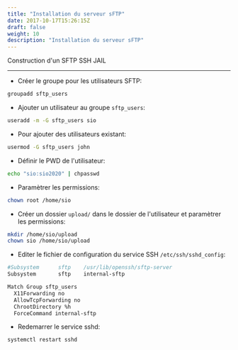 ```yaml
---
title: "Installation du serveur sFTP"
date: 2017-10-17T15:26:15Z
draft: false
weight: 10
description: "Installation du serveur sFTP"
---
```


Construction d'un SFTP SSH JAIL

---

- Créer le groupe pour les utilisateurs SFTP:
```bash  
groupadd sftp_users
```

- Ajouter un utilisateur au groupe `sftp_users`:
```bash  
useradd -m -G sftp_users sio
```
- Pour ajouter des utilisateurs existant:
```bash  
usermod -G sftp_users john
```

- Définir le PWD de l'utilisateur:
```bash  
echo "sio:sio2020" | chpasswd
```

- Paramètrer les permissions:
```bash  
chown root /home/sio
```

- Créer un dossier `upload/` dans le dossier de l'utilisateur et paramètrer les permissions:
```bash
mkdir /home/sio/upload
chown sio /home/sio/upload
```

- Editer le fichier de configuration du service SSH `/etc/ssh/sshd_config`:
```bash
#Subsystem      sftp    /usr/lib/openssh/sftp-server
Subsystem       sftp    internal-sftp

Match Group sftp_users
  X11Forwarding no
  AllowTcpForwarding no
  ChrootDirectory %h
  ForceCommand internal-sftp
```

- Redemarrer le service sshd:
```bash  
systemctl restart sshd 
```